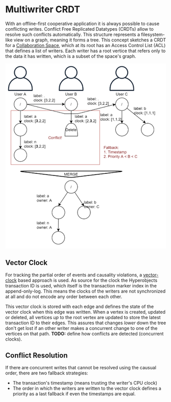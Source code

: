 # Multiwriter CRDT

With an offline-first cooperative application it is always possible to cause conflicting writes. Conflict Free Replicated Datatypes (CRDTs) allow to resolve such conflicts automatically.
This structure represents a filesystem-like view on a graph, meaning it forms a tree.
This concept sketches a CRDT for a [Collaboration Space](https://github.com/fsteff/certacrypt/blob/master/docs/multiwriter.md), which at its root has an Access Control List (ACL) that defines a list of writers. Each writer has a root vertice that refers only to the data it has written, which is a subset of the space's graph.

![CRDT Sketch](https://raw.githubusercontent.com/fsteff/certacrypt/master/docs/crdt.png)

## Vector Clock

For tracking the partial order of events and causality violations, a [vector-clock](https://en.wikipedia.org/wiki/Vector_clock) based approach is used. As source for the clock the Hyperobjects transaction ID is used, which itself is the transaction marker index in the append-only-log.
This means the clocks of the writers are not synchronized at all and do not encode any order between each other.

This vector clock is stored with each edge and defines the state of the vector clock when this edge was written.
When a vertex is created, updated or deleted, all vertices *up* to the root vertex are updated to store the latest transaction ID to their edges. This assures that changes *lower* down the tree don't get lost if an other writer makes a concurrent change to one of the vertices on that path.
**TODO:** define how conflicts are detected (concurrent clocks).

## Conflict Resolution

If there are concurrent writes that cannot be resolved using the causual order, there are two fallback strategies:

- The transaction's timestamp (means trusting the writer's CPU clock)
- The order in which the writers are written to the vector clock defines a priority as a last fallback if even the timestamps are equal.
